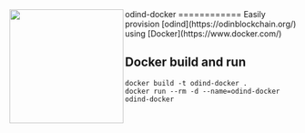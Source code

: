 <img align="left" width="200" height="200" src="https://odinblockchain.org/wp-content/uploads/2018/07/800px-black-circle-logo-with-text.png">
odind-docker
============
Easily provision [odind](https://odinblockchain.org/) using [Docker](https://www.docker.com/)

## Docker build and run
```
docker build -t odind-docker .
docker run --rm -d --name=odind-docker odind-docker
```
